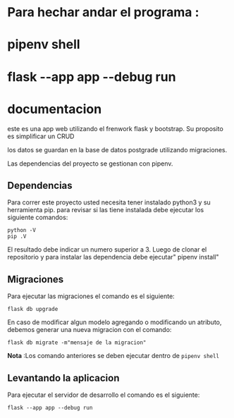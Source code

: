 # Para hechar andar el programa :
# pipenv shell
# flask --app app --debug run

# documentacion
este es una app web utilizando el frenwork flask y bootstrap. Su proposito es simplificar un CRUD

los datos se guardan en la base de datos postgrade utilizando migraciones.

Las dependencias del proyecto se gestionan con pipenv.

## Dependencias
Para correr este proyecto usted necesita tener instalado python3 y su herramienta pip.
para revisar si las tiene instalada debe ejecutar los siguiente comandos:

```
python -V
pip .V
```

El resultado debe indicar un numero superior a 3.
Luego de clonar el repositorio y para instalar las dependencia debe ejecutar" pipenv install"

## Migraciones
Para ejecutar las migraciones el comando es el siguiente:

```
flask db upgrade
```
En caso de modificar algun modelo agregando o modificando un atributo, debemos generar una nueva migracion con el comando:

```
flask db migrate -m"mensaje de la migracion"
```
**Nota** :Los comando anteriores se deben ejecutar dentro de `pipenv shell`

## Levantando la aplicacion
Para ejecutar el servidor de desarrollo el comando es el siguiente:

```
flask --app app --debug run
```